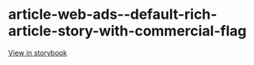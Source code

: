 # article-web-ads--default-rich-article-story-with-commercial-flag

[View in storybook](https://raw.githack.com/Independent-Digital-News-and-Media-Ltd/indy100-pwamp-sb/PR-343-sb/index.html?path=/story/article-web-ads--default-rich-article-story-with-commercial-flag)